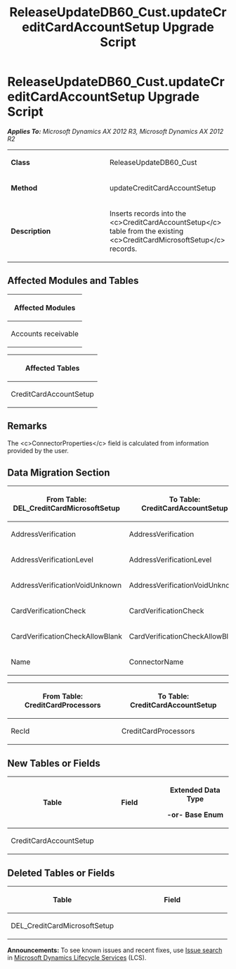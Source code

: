 ﻿---
title: ReleaseUpdateDB60_Cust.updateCreditCardAccountSetup Upgrade Script
TOCTitle: ReleaseUpdateDB60_Cust.updateCreditCardAccountSetup Upgrade Script
ms:assetid: 586b90fc-112b-e4b2-1c13-641c00857364
ms:mtpsurl: https://msdn.microsoft.com/en-us/library/JJ736255(v=AX.60)
ms:contentKeyID: 49708430
ms.date: 05/18/2015
mtps_version: v=AX.60
---

# ReleaseUpdateDB60\_Cust.updateCreditCardAccountSetup Upgrade Script 


_**Applies To:** Microsoft Dynamics AX 2012 R3, Microsoft Dynamics AX 2012 R2_

<table>
<colgroup>
<col style="width: 50%" />
<col style="width: 50%" />
</colgroup>
<tbody>
<tr class="odd">
<td><p><strong>Class</strong></p></td>
<td><p>ReleaseUpdateDB60_Cust</p></td>
</tr>
<tr class="even">
<td><p><strong>Method</strong></p></td>
<td><p>updateCreditCardAccountSetup</p></td>
</tr>
<tr class="odd">
<td><p><strong>Description</strong></p></td>
<td><p>Inserts records into the &lt;c&gt;CreditCardAccountSetup&lt;/c&gt; table from the existing &lt;c&gt;CreditCardMicrosoftSetup&lt;/c&gt; records.</p></td>
</tr>
</tbody>
</table>


## Affected Modules and Tables

<table>
<colgroup>
<col style="width: 100%" />
</colgroup>
<thead>
<tr class="header">
<th><p>Affected Modules</p></th>
</tr>
</thead>
<tbody>
<tr class="odd">
<td><p>Accounts receivable</p></td>
</tr>
</tbody>
</table>


<table>
<colgroup>
<col style="width: 100%" />
</colgroup>
<thead>
<tr class="header">
<th><p>Affected Tables</p></th>
</tr>
</thead>
<tbody>
<tr class="odd">
<td><p>CreditCardAccountSetup</p></td>
</tr>
</tbody>
</table>


## Remarks

The \<c\>ConnectorProperties\</c\> field is calculated from information provided by the user.

## Data Migration Section

<table>
<colgroup>
<col style="width: 50%" />
<col style="width: 50%" />
</colgroup>
<thead>
<tr class="header">
<th><p>From Table: DEL_CreditCardMicrosoftSetup</p></th>
<th><p>To Table: CreditCardAccountSetup</p></th>
</tr>
</thead>
<tbody>
<tr class="odd">
<td><p>AddressVerification</p></td>
<td><p>AddressVerification</p></td>
</tr>
<tr class="even">
<td><p>AddressVerificationLevel</p></td>
<td><p>AddressVerificationLevel</p></td>
</tr>
<tr class="odd">
<td><p>AddressVerificationVoidUnknown</p></td>
<td><p>AddressVerificationVoidUnknown</p></td>
</tr>
<tr class="even">
<td><p>CardVerificationCheck</p></td>
<td><p>CardVerificationCheck</p></td>
</tr>
<tr class="odd">
<td><p>CardVerificationCheckAllowBlank</p></td>
<td><p>CardVerificationCheckAllowBlank</p></td>
</tr>
<tr class="even">
<td><p>Name</p></td>
<td><p>ConnectorName</p></td>
</tr>
</tbody>
</table>


<table>
<colgroup>
<col style="width: 50%" />
<col style="width: 50%" />
</colgroup>
<thead>
<tr class="header">
<th><p>From Table: CreditCardProcessors</p></th>
<th><p>To Table: CreditCardAccountSetup</p></th>
</tr>
</thead>
<tbody>
<tr class="odd">
<td><p>RecId</p></td>
<td><p>CreditCardProcessors</p></td>
</tr>
</tbody>
</table>


## New Tables or Fields

<table>
<colgroup>
<col style="width: 33%" />
<col style="width: 33%" />
<col style="width: 33%" />
</colgroup>
<thead>
<tr class="header">
<th><p>Table</p></th>
<th><p>Field</p></th>
<th><p>Extended Data Type</p>
<p>-or- Base Enum</p></th>
</tr>
</thead>
<tbody>
<tr class="odd">
<td><p>CreditCardAccountSetup</p></td>
<td><p></p></td>
<td><p></p></td>
</tr>
</tbody>
</table>


## Deleted Tables or Fields

<table>
<colgroup>
<col style="width: 50%" />
<col style="width: 50%" />
</colgroup>
<thead>
<tr class="header">
<th><p>Table</p></th>
<th><p>Field</p></th>
</tr>
</thead>
<tbody>
<tr class="odd">
<td><p>DEL_CreditCardMicrosoftSetup</p></td>
<td><p></p></td>
</tr>
</tbody>
</table>

  
**Announcements:** To see known issues and recent fixes, use [Issue search](http://go.microsoft.com/fwlink/?linkid=389258) in [Microsoft Dynamics Lifecycle Services](http://go.microsoft.com/fwlink/?linkid=306505) (LCS).

